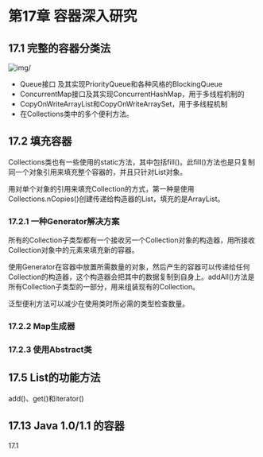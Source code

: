 # 第17章 容器深入研究 #

## 17.1 完整的容器分类法 ##

![img/]()

* Queue接口 及其实现PriorityQueue和各种风格的BlockingQueue
* ConcurrentMap接口及其实现ConcurrentHashMap，用于多线程机制的
* CopyOnWriteArrayList和CopyOnWriteArraySet，用于多线程机制
* 在Collections类中的多个便利方法。

## 17.2 填充容器 ##

Collections类也有一些使用的static方法，其中包括fill()。此fill()方法也是只复制同一个对象引用来填充整个容器的，并且只针对List对象。

用对单个对象的引用来填充Collection的方式，第一种是使用Collections.nCopies()创建传递给构造器的List，填充的是ArrayList。

### 17.2.1 一种Generator解决方案 ###

所有的Collection子类型都有一个接收另一个Collection对象的构造器，用所接收Collection对象中的元素来填充新的容器。

使用Generator在容器中放置所需数量的对象，然后产生的容器可以传递给任何Collection的构造器，这个构造器会把其中的数据复制到自身上。addAll()方法是所有Collection子类型的一部分，用来组装现有的Collection。

泛型便利方法可以减少在使用类时所必需的类型检查数量。

### 17.2.2 Map生成器 ###

### 17.2.3 使用Abstract类 ###

## 17.5 List的功能方法 ##

add()、get()和iterator()

## 17.13 Java 1.0/1.1 的容器 ##

17.1
